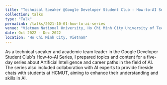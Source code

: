 ```yaml
---
title: "Technical Speaker @Google Developer Student Club - How-to-AI Series"
collection: talks
type: "Talk"
permalink: /talks/2021-10-01-how-to-ai-series
venue: "Vietnam National University, Ho Chi Minh City University of Technology"
date: Oct 2022 - Dec 2022
location: "Ho Chi Minh City, Vietnam"
---
```


As a technical speaker and academic team leader in the Google Developer Student Club's How-to-AI Series, I prepared topics and content for a five-day series about Artificial Intelligence and career paths in the field of AI. The series also included collaboration with AI experts to provide fireside chats with students at HCMUT, aiming to enhance their understanding and skills in AI.

<!-- ![Insert image of How-to-AI Series here](/images/how-to-ai-series.jpg) -->
